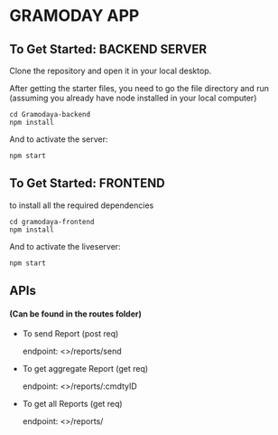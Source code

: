 # GRAMODAY APP
## To Get Started: BACKEND SERVER

Clone the repository and open it in your local desktop.

After getting the starter files, you need to go the file directory and run (assuming you already have node installed in your local computer)

````
cd Gramodaya-backend
npm install
````
And to activate the server:

````
npm start
````
  
## To Get Started: FRONTEND

to install all the required dependencies
````
cd gramodaya-frontend
npm install
````
And to activate the liveserver:

````
npm start
````

## APIs
#### (Can be found in the routes folder)
- To send Report (post req)

  endpoint: <>/reports/send

- To get aggregate Report (get req)

  endpoint: <>/reports/:cmdtyID

- To get all Reports (get req)

  endpoint: <>/reports/
